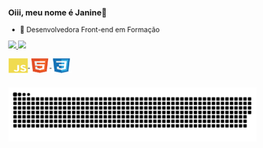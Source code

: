 ### Oiii, meu nome é Janine👋

- 🔭 Desenvolvedora Front-end em Formação
  

<div>
  <a href="https://github.com/JanineTrindade">
  <img height="180em" src="https://github-readme-stats.vercel.app/api?username=JanineTrindade&show_icons=true&theme=dracula&include_all_commits=true&count_private=true"/>
  <img height="180em" src="https://github-readme-stats.vercel.app/api/top-langs/?username=JanineTrindade&layout=compact&langs_count=7&theme=dracula"/>
</div>
  <div style="display: inline_block"><br>
  <img align="center" alt="Rafa-Js" height="30" width="40" src="https://raw.githubusercontent.com/devicons/devicon/master/icons/javascript/javascript-plain.svg">
  <img align="center" alt="Rafa-HTML" height="30" width="40" src="https://raw.githubusercontent.com/devicons/devicon/master/icons/html5/html5-original.svg">
  <img align="center" alt="Rafa-CSS" height="30" width="40" src="https://raw.githubusercontent.com/devicons/devicon/master/icons/css3/css3-original.svg">
  
</div>
  
  ##
  
  
![Snake animation](https://github.com/JanineTrindade/JanineTrindade/blob/output/github-contribution-grid-snake.svg)
